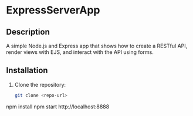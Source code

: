 # ExpressServerApp

## Description
A simple Node.js and Express app that shows how to create a RESTful API, render views with EJS, and interact with the API using forms.

## Installation

1. Clone the repository:
   ```bash
   git clone <repo-url>
npm install
npm start
http://localhost:8888
